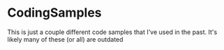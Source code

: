 # CodingSamples
This is just a couple different code samples that I've used in the past. It's likely many of these (or all) are outdated
